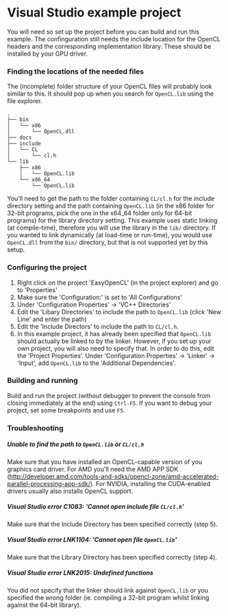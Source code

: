 # Visual Studio example project
You will need so set up the project before you can build and run this example. The confinguration still needs the include location for the OpenCL headers and the corresponding implementation library. These should be installed by your GPU driver.

### Finding the locations of the needed files
The (incomplete) folder structure of your OpenCL files will probably look similar to this. It should pop up when you search for `OpenCL.lib` using the file explorer.
```
.
├── bin
│   └── x86
│       └── OpenCL.dll
├── docs
├── include
│   └── CL
│       └── cl.h
└── lib
    ├── x86
    │   └── OpenCL.lib
    └── x86_64
        └── OpenCL.lib
```
You'll need to get the path to the folder containing `CL/cl.h` for the include directory setting and the path containing `OpenCL.lib` (in the x86 folder for 32-bit programs, pick the one in the x64_64 folder only for 64-bit programs) for the library directory setting. This example uses static linking (at compile-time), therefore you will use the library in the `lib/` directory. If you wanted to link dynamically (at load-time or run-time), you would use `OpenCL.dll` from the `bin/` directory, but that is not supported yet by this setup.

### Configuring the project
1. Right click on the project 'EasyOpenCL' (in the project explorer) and go to 'Properties'
2. Make sure the 'Configuration:' is set to 'All Configurations'
3. Under 'Configuration Properties' -> 'VC++ Directories'
4. Edit the 'Libary Directories' to include the path to `OpenCL.lib` (click 'New Line' and enter the path)
5. Edit the 'Include Directors' to include the path to `CL/cl.h`.
6. In this example project, it has already been specified that `OpenCL.lib` should actually be linked to by the linker. However, if you set up your own project, you will also need to specify that. In order to do this, edit the 'Project Properties'. Under 'Configuration Properties' -> 'Linker' -> 'Input', add `OpenCL.lib` to the 'Additional Dependencies'.

### Building and running
Build and run the project (without debugger to prevent the console from closing immediately at the end) using `Ctrl-F5`. If you want to debug your project, set some breakpoints and use `F5`.

### Troubleshooting
##### Unable to find the path to `OpenCL.lib` or `CL/cl.h`
Make sure that you have installed an OpenCL-capable version of you graphics card driver. For AMD you'll need the AMD APP SDK (http://developer.amd.com/tools-and-sdks/opencl-zone/amd-accelerated-parallel-processing-app-sdk/). For NVIDIA, installing the CUDA-enabled drivers usually also installs OpenCL support.

##### Visual Studio error C1083: 'Cannot open include file `CL/cl.h`'
Make sure that the Include Directory has been specified correctly (step 5).

##### Visual Studio error LNK1104: 'Cannot open file `OpenCL.lib`'
Make sure that the Library Directory has been specified correctly (step 4).

##### Visual Studio error LNK2015: Undefined functions
You did not specify that the linker should link against `OpenCL.lib` or you specified the wrong folder (ie. compiling a 32-bit program whilst linking against the 64-bit library). 



